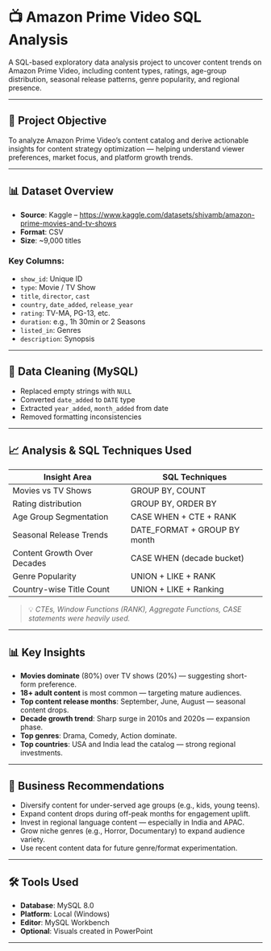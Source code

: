 # 📺 Amazon Prime Video SQL Analysis

A SQL-based exploratory data analysis project to uncover content trends on Amazon Prime Video, including content types, ratings, age-group distribution, seasonal release patterns, genre popularity, and regional presence.

---

## 📌 Project Objective

To analyze Amazon Prime Video’s content catalog and derive actionable insights for content strategy optimization — helping understand viewer preferences, market focus, and platform growth trends.

---

## 📊 Dataset Overview

- **Source**: Kaggle – https://www.kaggle.com/datasets/shivamb/amazon-prime-movies-and-tv-shows
- **Format**: CSV
- **Size**: ~9,000 titles

### Key Columns:
- `show_id`: Unique ID
- `type`: Movie / TV Show
- `title`, `director`, `cast`
- `country`, `date_added`, `release_year`
- `rating`: TV-MA, PG-13, etc.
- `duration`: e.g., 1h 30min or 2 Seasons
- `listed_in`: Genres
- `description`: Synopsis

---

## 🧹 Data Cleaning (MySQL)

- Replaced empty strings with `NULL`
- Converted `date_added` to `DATE` type
- Extracted `year_added`, `month_added` from date
- Removed formatting inconsistencies

---

## 📈 Analysis & SQL Techniques Used

| Insight Area                     | SQL Techniques                           |
|----------------------------------|------------------------------------------|
| Movies vs TV Shows              | GROUP BY, COUNT                          |
| Rating distribution             | GROUP BY, ORDER BY                       |
| Age Group Segmentation          | CASE WHEN + CTE + RANK                   |
| Seasonal Release Trends         | DATE_FORMAT + GROUP BY month             |
| Content Growth Over Decades     | CASE WHEN (decade bucket)                |
| Genre Popularity                | UNION + LIKE + RANK                      |
| Country-wise Title Count        | UNION + LIKE + Ranking                   |

> 💡 *CTEs, Window Functions (RANK), Aggregate Functions, CASE statements were heavily used.*

---

## 📊 Key Insights

- **Movies dominate** (80%) over TV shows (20%) — suggesting short-form preference.
- **18+ adult content** is most common — targeting mature audiences.
- **Top content release months**: September, June, August — seasonal content drops.
- **Decade growth trend**: Sharp surge in 2010s and 2020s — expansion phase.
- **Top genres**: Drama, Comedy, Action dominate.
- **Top countries**: USA and India lead the catalog — strong regional investments.

---

## 📌 Business Recommendations

- Diversify content for under-served age groups (e.g., kids, young teens).
- Expand content drops during off-peak months for engagement uplift.
- Invest in regional language content — especially in India and APAC.
- Grow niche genres (e.g., Horror, Documentary) to expand audience variety.
- Use recent content data for future genre/format experimentation.

---

## 🛠️ Tools Used

- **Database**: MySQL 8.0
- **Platform**: Local (Windows)
- **Editor**: MySQL Workbench
- **Optional**: Visuals created in PowerPoint

---

